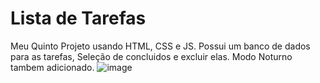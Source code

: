 # Lista de Tarefas 
Meu Quinto Projeto usando HTML, CSS e JS. Possui um banco de dados para as tarefas, Seleção de concluidos e excluir elas. Modo Noturno tambem adicionado.
![image](https://github.com/user-attachments/assets/e1f6dc85-509e-4e2a-91c0-1aba64249b3e)



